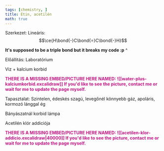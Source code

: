 ```yaml
---
tags: [chemistry, ] 
title: Etin, acetilén
math: true
---
```

Szerkezet: Lineáris:
$$\ce{H\bond{-}C\bond{=}C\bond{-}H}$$

__It's supposed to be a triple bond but it breaks my code :p__ ^


Előállitás: Laboratórium

Viz + kalcium korbid
<p style='color: MediumVioletRed;'><b>THERE IS A MISSING EMBED/PICTURE HERE NAMED: ![[water-plus-kalciumkorbid.excalidraw]]
If you'd like to see the picture, contact me or wait for me to update the page myself. </b></p>

Tapasztalat: Szintelen, édeskés szagú, levegőnél könnyebb gáz, apoláris, kormozó lánggal ég

Bányászatnál korbid lámpa

Acetilén klór addiciója

<p style='color: MediumVioletRed;'><b>THERE IS A MISSING EMBED/PICTURE HERE NAMED: ![[acetilen-klor-addicio.excalidraw|40000]]
If you'd like to see the picture, contact me or wait for me to update the page myself. </b></p>

 